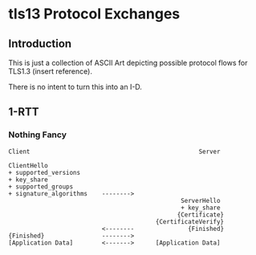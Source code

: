 # tls13 Protocol Exchanges

## Introduction

This is just a collection of ASCII Art depicting possible protocol flows for TLS1.3 (insert reference).

There is no intent to turn this into an I-D.

## 1-RTT

### Nothing Fancy

    Client                                               Server
    
    ClientHello
    + supported_versions
    + key_share
    + supported_groups
    + signature_algorithms    -------->
                                                    ServerHello
                                                    + key_share
                                                   {Certificate}
                                             {CertificateVerify}
                              <--------               {Finished}
    {Finished}                -------->
    [Application Data]        <------->      [Application Data]
